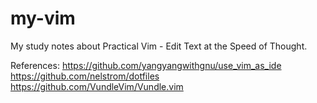 # my-vim

My study notes about Practical Vim - Edit Text at the Speed of Thought.

References:
	https://github.com/yangyangwithgnu/use_vim_as_ide</br>
	https://github.com/nelstrom/dotfiles</br>
	https://github.com/VundleVim/Vundle.vim</br>
